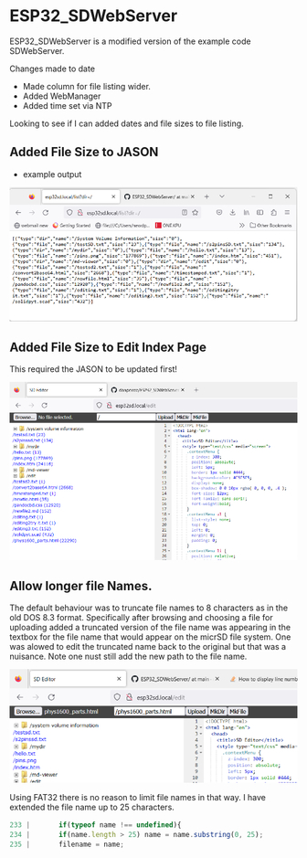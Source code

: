 # ESP32_SDWebServer

ESP32_SDWebServer is a modified version of the example code SDWebServer. 

Changes made to date

* Made column for file listing wider.
* Added WebManager
* Added time set via NTP

Looking to see if I can added dates and file sizes to file listing.

## Added File Size to JASON

* example output

![](img/jason_w_size.png)

## Added File Size to Edit Index Page

This required the JASON to be updated first!

![](img/edit_page_w_fsize.png)

## Allow longer file Names.

The default behaviour was to truncate file names to 8 characters as in the old DOS 8.3 format. Specifically after browsing and choosing a file for uploading added
a truncated version of the file name was appearing in the textbox for the file name that would appear on the micrSD file system. One was alowed to edit the truncated 
name back to the original but that was a nuisance. Note one nust still add the new path to the file name.

![](img/longer_file_names.png)

Using FAT32 there is no reason to 
limit file names in that way. I have extended the file name up to 25 characters.

~~~~javascript
233 |       if(typeof name !== undefined){
234 |       if(name.length > 25) name = name.substring(0, 25);
235 |       filename = name;
~~~~



